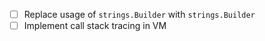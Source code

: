 - [ ] Replace usage of `strings.Builder` with `strings.Builder`
- [ ] Implement call stack tracing in VM
